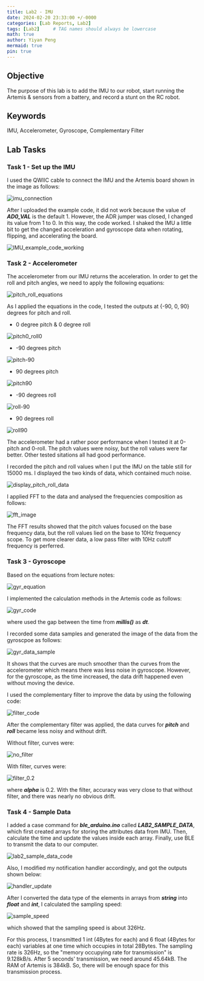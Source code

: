 ```yaml
---
title: Lab2 - IMU
date: 2024-02-20 23:33:00 +/-0000
categories: [Lab Reports, Lab2]
tags: [Lab2]     # TAG names should always be lowercase
math: true
author: Yiyan Peng
mermaid: true
pin: true
---
```

## Objective

The purpose of this lab is to add the IMU to our robot, start running the Artemis & sensors from a battery, and record a stunt on the RC robot.

## Keywords

IMU, Accelerometer, Gyroscope, Complementary Filter

## Lab Tasks

### Task 1 - Set up the IMU

I used the QWIIC cable to connect the IMU and the Artemis board shown in the image as follows:

![imu_connection](/assets/images/lab2/imu_connection.JPG "imu_connection")

After I uploaded the example code, it did not work because the value of ***AD0_VAL*** is the default 1. However, the ADR jumper was closed, I changed its value from 1 to 0. In this way, the code worked. I shaked the IMU a little bit to get the changed acceleration and gyroscope data when rotating, flipping, and accelerating the board.

![IMU_example_code_working](/assets/images/lab2/IMU_example_code_working.png "IMU_example_code_working")

### Task 2 - Accelerometer

The accelerometer from our IMU returns the acceleration. In order to get the roll and pitch angles, we need to apply the following equations:

![pitch_roll_equations](/assets/images/lab2/pitch_roll_equations.png "pitch_roll_equations")

As I applied the equations in the code, I tested the outputs at {-90, 0, 90} degrees for pitch and roll.

* 0 degree pitch & 0 degree roll

![pitch0_roll0](/assets/images/lab2/pitch0_roll0.png "pitch0_roll0")

* -90 degrees pitch

![pitch-90](/assets/images/lab2/pitch-90.png "pitch-90")

* 90 degrees pitch

![pitch90](/assets/images/lab2/pitch90.png "pitch90")

* -90 degrees roll

![roll-90](/assets/images/lab2/roll-90.png "roll-90")

* 90 degrees roll

![roll90](/assets/images/lab2/roll90.png "roll90")

The accelerometer had a rather poor performance when I tested it at 0-pitch and 0-roll. The pitch values were noisy, but the roll values were far better. Other tested sitations all had good performance.

I recorded the pitch and roll values when I put the IMU on the table still for 15000 ms. I displayed the two kinds of data, which contained much noise.

![display_pitch_roll_data](/assets/images/lab2/display_pitch_roll_data.png "display_pitch_roll_data")

I applied FFT to the data and analysed the frequencies composition as follows:

![fft_image](/assets/images/lab2/fft_image.png "fft_image")

The FFT results showed that the pitch values focused on the base frequency data, but the roll values lied on the base to 10Hz frequency scope. To get more clearer data, a low pass filter with 10Hz cutoff frequency is perferred.

### Task 3 - Gyroscope

Based on the equations from lecture notes:

![gyr_equation](/assets/images/lab2/gyr_equation.png "gyr_equation")

I implemented the calculation methods in the Artemis code as follows:

![gyr_code](/assets/images/lab2/gyr_code.png "gyr_code")

where used the gap between the time from ***millis()*** as ***dt***.

I recorded some data samples and generated the image of the data from the gyroscpoe as follows:

![gyr_data_sample](/assets/images/lab2/gyr_data_sample.png "gyr_data_sample")

It shows that the curves are much smoother than the curves from the accelerometer which means there was less noise in gyroscope. However, for the gyroscope, as the time increased, the data drift happened even without moving the device.

I used the complementary filter to improve the data by using the following code:

![filter_code](/assets/images/lab2/filter_code.png "filter_code")

After the complementary filter was applied, the data curves for ***pitch*** and ***roll*** became less noisy and without drift.

Without filter, curves were:

![no_filter](/assets/images/lab2/no_filter.png "no_filter")

With filter, curves were:

![filter_0.2](/assets/images/lab2/filter_0.2.png "filter_0.2")

where ***alpha*** is 0.2. With the filter, accuracy was very close to that without filter, and there was nearly no obvious drift.

### Task 4 - Sample Data

I added a case command for ***ble_arduino.ino*** called ***LAB2_SAMPLE_DATA***, which first created arrays for storing the attributes data from IMU. Then, calculate the time and update the values inside each array. Finally, use BLE to transmit the data to our computer.

![lab2_sample_data_code](/assets/images/lab2/lab2_sample_data_code.png "lab2_sample_data_code")

Also, I modified my notification handler accordingly, and got the outputs shown below:

![handler_update](/assets/images/lab2/handler_update.png "handler_update")

After I converted the data type of the elements in arrays from ***string*** into ***float*** and ***int***, I calculated the sampling speed:

![sample_speed](/assets/images/lab2/sample_speed.png "sample_speed")

which showed that the sampling speed is about 326Hz.

For this process, I transmitted 1 int (4Bytes for each) and 6 float (4Bytes for each) variables at one time which occupies in total 28Bytes. The sampling rate is 326Hz, so the "memory occupying rate for transmission" is 9.128kB/s. After 5 seconds' transmission, we need around 45.64kB. The RAM of Artemis is 384kB. So, there will be enough space for this transmission process.
